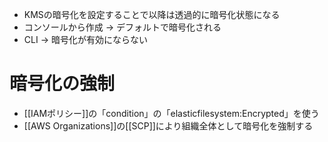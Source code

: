 - KMSの暗号化を設定することで以降は透過的に暗号化状態になる
- コンソールから作成 -> デフォルトで暗号化される
- CLI -> 暗号化が有効にならない

# 暗号化の強制
- [[IAMポリシー]]の「condition」の「elasticfilesystem:Encrypted」を使う
- [[AWS Organizations]]の[[SCP]]により組織全体として暗号化を強制する